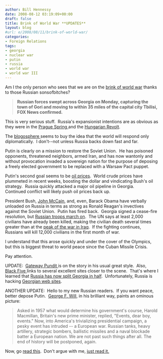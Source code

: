 ```yaml
---
author: Bill Hennessy
date: 2008-08-12 03:19:09+00:00
draft: false
title: Brink of World War **UPDATES**
layout: blog
#url: e/2008/08/11/brink-of-world-war/
categories:
- Foreign Relations
tags:
- georgia
- nuclear war
- putin
- russia
- world war
- world war III
---
```


Am I the only person who sees that we are on the [brink of world war](https://www.foxnews.com/story/0,2933,401243,00.html) thanks to those Russian sonsofbitches?


> **Russian forces swept across Georgia on Monday, capturing the town of Gori and moving to within 35 miles of the capital city Tbilisi, FOX News confirmed.**


This is very serious stuff.  Russia's expansionist intentions are as obvious as they were in the [Prague Spring ](https://en.wikipedia.org/wiki/Prague_Spring)and the [Hungarian Revolt](https://en.wikipedia.org/wiki/Hungarian_Revolution_of_1956).

The [blogosphere ](https://hotair.com/archives/2008/08/11/bush-russians-looking-to-depose-georgian-government/)seems to buy the idea that the world will respond only diplomatically.  I don't--not unless Russia backs down fast and far.

Putin is clearly on a mission to restore the Soviet Union.  He has poisoned opponents, threatened neighbors, armed Iran, and has now wantonly and without provocation invaded a sovereign nation for the purpose of deposing a freely elected government to be replaced with a Warsaw Pact puppet.

Putin's second goal seems to be [oil prices](https://edition.cnn.com/SPECIALS/2008/news/oil/).  World crude prices have plummeted in recent weeks, boosting the dollar and vindicating Bush's oil strategy.  Russia quickly attacked a major oil pipeline in Georgia.   Continued conflict will likely push oil prices back up. 

President Bush, [John McCain](https://www.johnmccain.com/Informing/News/PressReleases/612817d8-e377-44df-9ebe-aca0ea95e945.htm), and, even, Barack Obama have verbally unloaded on Russia in terms as strong as Ronald Reagan's invectives against the Soviet Union.  Putin has fired back.  Georgia signed a cease-fire resolution, but [Russian troops march on](https://www.cnn.com/2008/WORLD/europe/08/11/georgia.russia/index.html).  The UN says at least 2,000 civilians have already been killed, making the civilian death several times greater than at the [peak of the war in Iraq](https://www.icasualties.org/oif/IraqiDeaths.aspx).  If the fighting continues, Russians will kill 12,000 civilians in the first month of war.

I understand that this arose quickly and under the cover of the Olympics, but this is biggest threat to world peace since the Cuban Missile Crisis. 

Pay attention.

UPDATE:  [Gateway Pundit ](https://gatewaypundit.blogspot.com/)is on the story in his usual great style.  Also,[ Black Five ](https://www.blackfive.net/main/2008/08/georgia-on-my-m.html)links to several excellent sites closer to the scene.  That's where I learned that [Russia has now split Georgia in half](https://www.civil.ge/eng/article.php?id=19052).  Unfortunately, Russia is hacking [Georgian web sites](https://georgiamfa.blogspot.com/).

ANOTHER UPDATE:  Hello to my new Russian readers.  If you want peace, better depose Putin.  [George F. Will,](https://www.washingtonpost.com/wp-dyn/content/article/2008/08/11/AR2008081102156.html?hpid=opinionsbox1) in his brilliant way, paints an ominous picture:


> Asked in 1957 what would determine his government's course, Harold Macmillan, Britain's new prime minister, replied, "Events, dear boy, events." Now, into America's trivializing presidential campaign, a pesky event has intruded -- a European war. Russian tanks, heavy artillery, strategic bombers, ballistic missiles and a naval blockade batter a European nation. We are not past such things after all. The end of history will be postponed, again.


Now, go [read this](https://www.boomantribune.com/story/2008/8/11/113925/867).  Don't argue with me, [just read it.](https://www.boomantribune.com/story/2008/8/11/113925/867)
